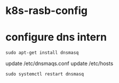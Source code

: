 # k8s-rasb-config



# configure dns intern

```
sudo apt-get install dnsmasq
```



update /etc/dnsmaqs.conf
update /etc/hosts

```
sudo systemctl restart dnsmasq  
```

